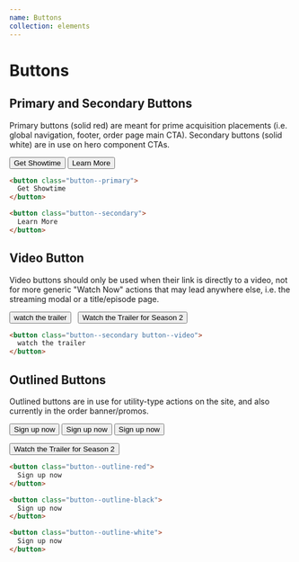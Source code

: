 ```yaml
---
name: Buttons
collection: elements
---
```


# Buttons

## Primary and Secondary Buttons

Primary buttons (solid red) are meant for prime acquisition placements (i.e. global navigation, footer, order page main CTA).
Secondary buttons (solid white) are in use on hero component CTAs.

<div class="styleguide-panel">
  <button class="button--primary">
    Get Showtime
  </button>

  <button class="button--secondary">
    Learn More
  </button>
</div>

```html
<button class="button--primary">
  Get Showtime
</button>

<button class="button--secondary">
  Learn More
</button>
```

## Video Button

Video buttons should only be used when their link is directly to a video, not for more generic "Watch Now" actions that may lead anywhere else, i.e. the streaming modal or a title/episode page.

<div class="styleguide-panel">
  <button class="button--secondary button--video">
    watch the trailer
  </button>
  <span>&nbsp;</span>
  <button class="button--outline-white button--video">
    Watch the Trailer for Season 2 
  </button>
</div>

```html
<button class="button--secondary button--video">
  watch the trailer
</button>
```


## Outlined Buttons

Outlined buttons are in use for utility-type actions on the site, and also currently in the order banner/promos.

<div class="styleguide-panel">
  <button class="button--outline-red">
    Sign up now
  </button>

  <button class="button--outline-black">
    Sign up now
  </button>

  <button class="button--outline-white">
    Sign up now
  </button>
  
  <p></p>

  <button class="button--outline-white button--video">
    Watch the Trailer for Season 2 
  </button>
</div>

```html
<button class="button--outline-red">
  Sign up now
</button>

<button class="button--outline-black">
  Sign up now
</button>

<button class="button--outline-white">
  Sign up now
</button>
```
